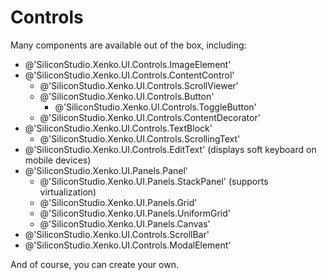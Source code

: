 # Controls

<div class="doc-outofdate"/>
<div class="doc-incomplete"/>

Many components are available out of the box, including:

- @'SiliconStudio.Xenko.UI.Controls.ImageElement'
- @'SiliconStudio.Xenko.UI.Controls.ContentControl'
  - @'SiliconStudio.Xenko.UI.Controls.ScrollViewer'
  - @'SiliconStudio.Xenko.UI.Controls.Button'
    - @'SiliconStudio.Xenko.UI.Controls.ToggleButton'
  - @'SiliconStudio.Xenko.UI.Controls.ContentDecorator'
- @'SiliconStudio.Xenko.UI.Controls.TextBlock'
  - @'SiliconStudio.Xenko.UI.Controls.ScrollingText'
- @'SiliconStudio.Xenko.UI.Controls.EditText' (displays soft keyboard on mobile devices)
- @'SiliconStudio.Xenko.UI.Panels.Panel'
  - @'SiliconStudio.Xenko.UI.Panels.StackPanel' (supports virtualization)
  - @'SiliconStudio.Xenko.UI.Panels.Grid'
  - @'SiliconStudio.Xenko.UI.Panels.UniformGrid'
  - @'SiliconStudio.Xenko.UI.Panels.Canvas'
- @'SiliconStudio.Xenko.UI.Controls.ScrollBar'
- @'SiliconStudio.Xenko.UI.Controls.ModalElement'

And of course, you can create your own.